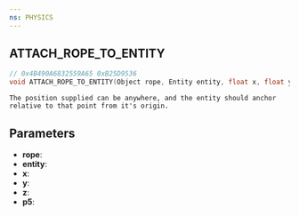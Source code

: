 ```yaml
---
ns: PHYSICS
---
```

## ATTACH_ROPE_TO_ENTITY

```c
// 0x4B490A6832559A65 0xB25D9536
void ATTACH_ROPE_TO_ENTITY(Object rope, Entity entity, float x, float y, float z, BOOL p5);
```

```
The position supplied can be anywhere, and the entity should anchor relative to that point from it's origin.  
```

## Parameters
* **rope**: 
* **entity**: 
* **x**: 
* **y**: 
* **z**: 
* **p5**: 


